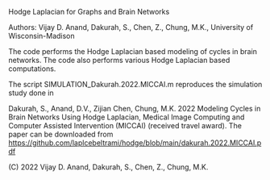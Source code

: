 Hodge Laplacian for Graphs and Brain Networks

Authors: Vijay D. Anand, Dakurah, S., Chen, Z., Chung, M.K., University of Wisconsin-Madison

The code performs the Hodge Laplacian based modeling of cycles in brain networks. 
The code also performs various Hodge Laplacian based computations.  



The script SIMULATION_Dakurah.2022.MICCAI.m reproduces the simulation study done in 

Dakurah, S., Anand, D.V., Zijian Chen, Chung, M.K. 2022 Modeling Cycles in Brain Networks Using Hodge Laplacian, 
Medical Image Computing and Computer Assisted Intervention (MICCAI) (received travel award). The paper can be downloaded from
https://github.com/laplcebeltrami/hodge/blob/main/dakurah.2022.MICCAI.pdf



(C) 2022 Vijay D. Anand, Dakurah, S., Chen, Z., Chung, M.K.
